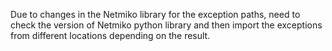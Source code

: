 Due to changes in the Netmiko library for the exception paths, need to check the version of Netmiko python library and then import the exceptions from different locations depending on the result.

